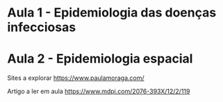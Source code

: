# Aula 1 - Epidemiologia das doenças infecciosas


# Aula 2 - Epidemiologia espacial

Sites a explorar https://www.paulamoraga.com/ 

Artigo a ler em aula
https://www.mdpi.com/2076-393X/12/2/119
